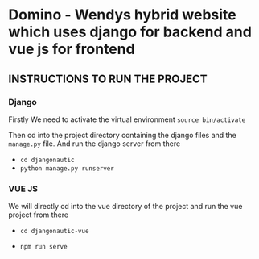# Domino - Wendys hybrid website which uses django for backend and vue js for frontend


## INSTRUCTIONS TO RUN THE PROJECT


### Django 
  
   Firstly We need to activate the virtual environment 
  `source bin/activate`
  
  Then cd into the project directory containing the django files and the `manage.py` file. 
  And run the django server from there
  
  
  - `cd djangonautic`
  - `python manage.py runserver`

### VUE JS

   We will directly cd into the vue directory of the project and run the vue project from there
   
   
   - `cd djangonautic-vue`
    
   - `npm run serve`
